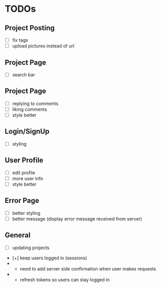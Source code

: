 # TODOs
## Project Posting
- [ ] fix tags
- [ ] upload pictures instead of url

## Project Page
- [ ] search bar

## Project Page
- [ ] replying to comments
- [ ] liking comments
- [ ] style better
 
## Login/SignUp
- [ ] styling

## User Profile
- [ ] edit profile
- [ ] more user info
- [ ] style better

## Error Page
- [ ] better styling
- [ ] better message (display error message received from server)

## General
- [ ] updating projects



- [+] keep users logged in (sessions)
- - need to add server side confirmation when user makes requests
- - refresh tokens so users can stay logged in 